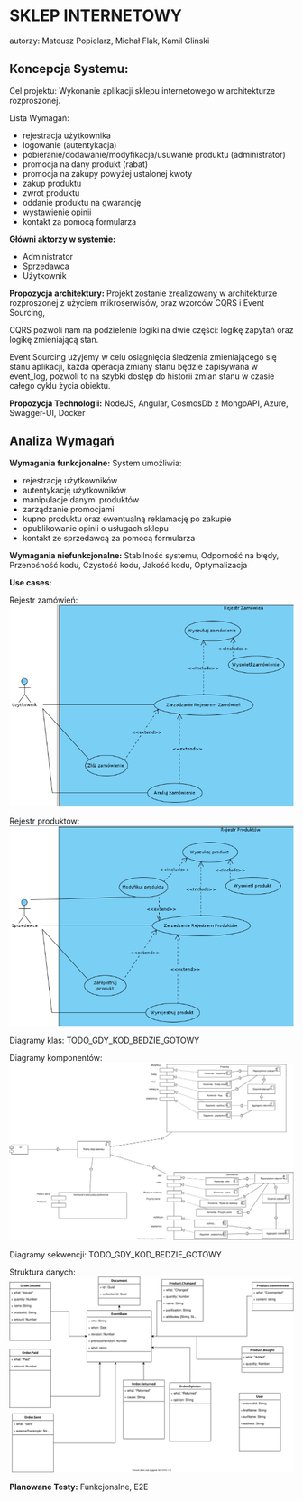 # SKLEP INTERNETOWY
autorzy: Mateusz Popielarz, Michał Flak, Kamil Gliński

## Koncepcja Systemu:

Cel projektu: Wykonanie aplikacji sklepu internetowego w architekturze rozproszonej.

Lista Wymagań:
- rejestracja użytkownika
- logowanie (autentykacja)
- pobieranie/dodawanie/modyfikacja/usuwanie produktu (administrator)
- promocja na dany produkt (rabat)
- promocja na zakupy powyżej ustalonej kwoty
- zakup produktu
- zwrot produktu
- oddanie produktu na gwarancję
- wystawienie opinii
- kontakt za pomocą formularza

**Główni aktorzy w systemie:**
- Administrator
- Sprzedawca
- Użytkownik

**Propozycja architektury:**
Projekt zostanie zrealizowany w architekturze rozproszonej z użyciem mikroserwisów, oraz wzorców CQRS i Event Sourcing,

CQRS pozwoli nam na podzielenie logiki na dwie części: logikę zapytań oraz logikę zmieniającą stan.

Event Sourcing użyjemy w celu osiągnięcia śledzenia zmieniającego się stanu aplikacji, każda operacja zmiany stanu będzie zapisywana w event_log, pozwoli to na szybki dostęp do historii zmian stanu w czasie całego cyklu życia obiektu.

**Propozycja Technologii:**
NodeJS, Angular, CosmosDb z MongoAPI, Azure, Swagger-UI, Docker

## Analiza Wymagań

**Wymagania funkcjonalne:**
System umożliwia:
- rejestrację użytkowników
- autentykację użytkowników
- manipulacje danymi produktów
- zarządzanie promocjami
- kupno produktu oraz ewentualną reklamację po zakupie
- opublikowanie opinii o usługach sklepu
- kontakt ze sprzedawcą za pomocą formularza

**Wymagania niefunkcjonalne:**
Stabilność systemu, Odporność na błędy, Przenośność kodu, Czystość kodu, Jakość kodu, Optymalizacja

**Use cases:**

Rejestr zamówień:
![](./pictures/REJESTR_ZAMOWIEN.png)

Rejestr produktów:
![](./pictures/REJESTR_PRODUKTOW.png)

Diagramy klas: TODO_GDY_KOD_BEDZIE_GOTOWY

Diagramy komponentów: ![](./pictures/DiagramKomponentow.svg)

Diagramy sekwencji: TODO_GDY_KOD_BEDZIE_GOTOWY

Struktura danych: ![](./pictures/StrukturaDanych.svg)

**Planowane Testy:**
Funkcjonalne, E2E
